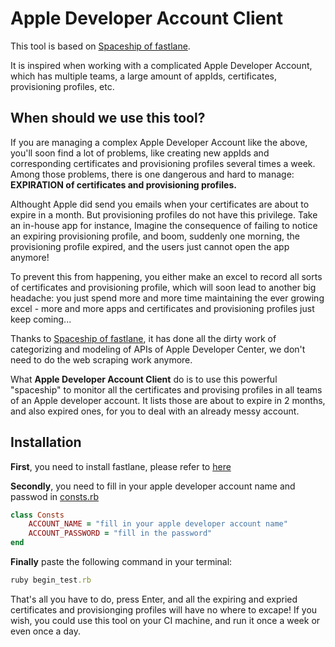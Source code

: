 # Apple Developer Account Client

This tool is based on [Spaceship of fastlane](https://github.com/fastlane/fastlane/tree/master/spaceship). 

It is inspired when working with a complicated Apple Developer Account, which has multiple teams, a large amount of appIds, certificates, provisioning profiles, etc. 

## When should we use this tool?

If you are managing a complex Apple Developer Account like the above, you'll soon find a lot of problems, like creating new appIds and corresponding certificates and provisioning profiles several times a week. Among those problems, there is one dangerous and hard to manage: **EXPIRATION of certificates and provisioning profiles.**

Althought Apple did send you emails when your certificates are about to expire in a month. But provisioning profiles do not have this privilege. Take an in-house app for instance, Imagine the consequence of failing to notice an expiring provisioning profile, and boom, suddenly one morning, the provisioning profile expired, and the users just cannot open the app anymore!

To prevent this from happening, you either make an excel to record all sorts of certificates and provisioning profile, which will soon lead to another big headache: you just spend more and more time maintaining the ever growing excel - more and more apps and certificates and provisioning profiles just keep coming...

Thanks to [Spaceship of fastlane](https://github.com/fastlane/fastlane/tree/master/spaceship), it has done all the dirty work of categorizing and modeling of APIs of Apple Developer Center, we don't need to do the web scraping work anymore.

What **Apple Developer Account Client** do is to use this powerful "spaceship" to monitor all the certificates and provising profiles in all teams of an Apple developer account. It lists those are about to expire in 2 months, and also expired ones, for you to deal with an already messy account.

## Installation

**First**, you need to install fastlane, please refer to [here](https://docs.fastlane.tools/getting-started/ios/setup/)

**Secondly**, you need to fill in your apple developer account name and passwod in [consts.rb](https://github.com/xzyang87/apple-developer-account-client/blob/master/consts.rb)

```ruby
class Consts
    ACCOUNT_NAME = "fill in your apple developer account name"
    ACCOUNT_PASSWORD = "fill in the password"
end

```

**Finally** paste the following command in your terminal:

```ruby
ruby begin_test.rb

```
That's all you have to do, press Enter, and all the expiring and expried certificates and provisionging profiles will have no where to excape! If you wish, you could use this tool on your CI machine, and run it once a week or even once a day.


